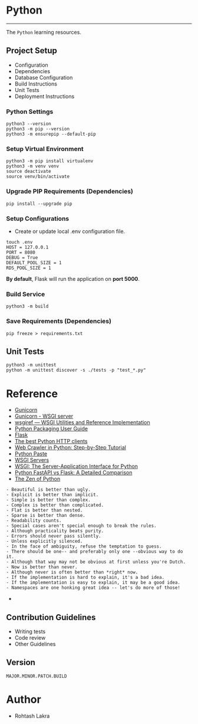 # Python

---

The ```Python``` learning resources.


## Project Setup

* Configuration
* Dependencies
* Database Configuration
* Build Instructions
* Unit Tests
* Deployment Instructions

### Python Settings
```shell
python3 --version
python3 -m pip --version
python3 -m ensurepip --default-pip
```

### Setup Virtual Environment
```
python3 -m pip install virtualenv
python3 -m venv venv
source deactivate
source venv/bin/activate
```

### Upgrade PIP Requirements (Dependencies)
```shell
pip install --upgrade pip
```

### Setup Configurations

- Create or update local .env configuration file.

```shell
touch .env
HOST = 127.0.0.1
PORT = 8080
DEBUG = True
DEFAULT_POOL_SIZE = 1
RDS_POOL_SIZE = 1
```

**By default**, Flask will run the application on **port 5000**.

### Build Service
```shell
python3 -m build
```

### Save Requirements (Dependencies)
```shell
pip freeze > requirements.txt
```

## Unit Tests
```shell
python3 -m unittest
python -m unittest discover -s ./tests -p "test_*.py"
```

# Reference

- [Gunicorn](https://flask.palletsprojects.com/en/3.0.x/deploying/gunicorn/)
- [Gunicorn - WSGI server](https://docs.gunicorn.org/en/latest/index.html)
- [wsgiref — WSGI Utilities and Reference Implementation](https://docs.python.org/3/library/wsgiref.html)
- [Python Packaging User Guide](https://packaging.python.org/en/latest/)
- [Flask](https://flask.palletsprojects.com/en/3.0.x/)
- [The best Python HTTP clients](https://www.scrapingbee.com/blog/best-python-http-clients/)
- [Web Crawler in Python: Step-by-Step Tutorial](https://www.zenrows.com/blog/web-crawler-python)
- [Python Paste](https://pythonpaste.readthedocs.io/en/latest/index.html)
- [WSGI Servers](https://www.fullstackpython.com/wsgi-servers.html)
- [WSGI: The Server-Application Interface for Python](https://www.toptal.com/python/pythons-wsgi-server-application-interface)
- [Python FastAPI vs Flask: A Detailed Comparison](https://www.turing.com/kb/fastapi-vs-flask-a-detailed-comparison)
- [The Zen of Python](https://peps.python.org/pep-0020/#id3)
```text
- Beautiful is better than ugly.
- Explicit is better than implicit.
- Simple is better than complex.
- Complex is better than complicated.
- Flat is better than nested.
- Sparse is better than dense.
- Readability counts.
- Special cases aren't special enough to break the rules.
- Although practicality beats purity.
- Errors should never pass silently.
- Unless explicitly silenced.
- In the face of ambiguity, refuse the temptation to guess.
- There should be one-- and preferably only one --obvious way to do it.
- Although that way may not be obvious at first unless you're Dutch.
- Now is better than never.
- Although never is often better than *right* now.
- If the implementation is hard to explain, it's a bad idea.
- If the implementation is easy to explain, it may be a good idea.
- Namespaces are one honking great idea -- let's do more of those!
```
- 

## Contribution Guidelines

* Writing tests
* Code review
* Other Guidelines

## Version

```text
MAJOR.MINOR.PATCH.BUILD
```

# Author

- Rohtash Lakra
